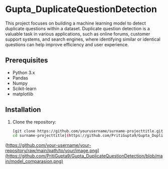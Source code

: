 # Gupta_DuplicateQuestionDetection
This project focuses on building a machine learning model to detect duplicate questions within a dataset. Duplicate question detection is a valuable task in various applications, such as online forums, customer support systems, and search engines, where identifying similar or identical questions can help improve efficiency and user experience.
## Prerequisites
- Python 3.x
- Pandas
- Numpy
- Scikit-learn
- matplotlib
## Installation
1. Clone the repository:
   ```sh
   [git clone https://github.com/yourusername/surname-projecttitle.git
   cd surname-projecttitle](https://github.com/PritiGupta9/Gupta_DuplicateQuestionDetection/blob/main/DuplicateQuestionPair_ML.ipynb)


(https://github.com/your-username/your-repository/raw/main/path/to/your/image.png](https://github.com/PritiGupta9/Gupta_DuplicateQuestionDetection/blob/main/model_comparasion.png)

